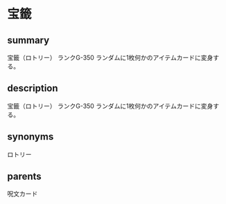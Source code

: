# 宝籤

## summary
宝籤（ロトリー）
ランクG-350
ランダムに1枚何かのアイテムカードに変身する。
## description
宝籤（ロトリー）
ランクG-350
ランダムに1枚何かのアイテムカードに変身する。
## synonyms
ロトリー
## parents
呪文カード
